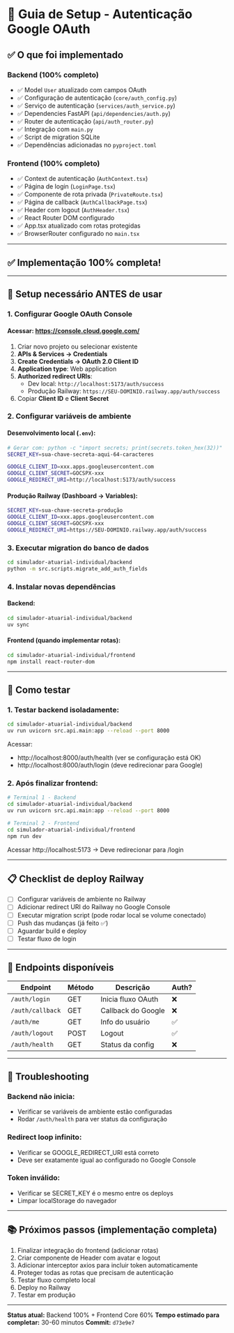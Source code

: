 # 🔐 Guia de Setup - Autenticação Google OAuth

## ✅ O que foi implementado

### Backend (100% completo)
- ✅ Model `User` atualizado com campos OAuth
- ✅ Configuração de autenticação (`core/auth_config.py`)
- ✅ Serviço de autenticação (`services/auth_service.py`)
- ✅ Dependencies FastAPI (`api/dependencies/auth.py`)
- ✅ Router de autenticação (`api/auth_router.py`)
- ✅ Integração com `main.py`
- ✅ Script de migration SQLite
- ✅ Dependências adicionadas no `pyproject.toml`

### Frontend (100% completo)
- ✅ Context de autenticação (`AuthContext.tsx`)
- ✅ Página de login (`LoginPage.tsx`)
- ✅ Componente de rota privada (`PrivateRoute.tsx`)
- ✅ Página de callback (`AuthCallbackPage.tsx`)
- ✅ Header com logout (`AuthHeader.tsx`)
- ✅ React Router DOM configurado
- ✅ App.tsx atualizado com rotas protegidas
- ✅ BrowserRouter configurado no `main.tsx`

---

## ✅ Implementação 100% completa!

---

## 🔧 Setup necessário ANTES de usar

### 1. Configurar Google OAuth Console

#### Acessar: https://console.cloud.google.com/

1. Criar novo projeto ou selecionar existente
2. **APIs & Services → Credentials**
3. **Create Credentials → OAuth 2.0 Client ID**
4. **Application type**: Web application
5. **Authorized redirect URIs**:
   - Dev local: `http://localhost:5173/auth/success`
   - Produção Railway: `https://SEU-DOMINIO.railway.app/auth/success`
6. Copiar **Client ID** e **Client Secret**

### 2. Configurar variáveis de ambiente

#### **Desenvolvimento local** (`.env`):
```bash
# Gerar com: python -c "import secrets; print(secrets.token_hex(32))"
SECRET_KEY=sua-chave-secreta-aqui-64-caracteres

GOOGLE_CLIENT_ID=xxx.apps.googleusercontent.com
GOOGLE_CLIENT_SECRET=GOCSPX-xxx
GOOGLE_REDIRECT_URI=http://localhost:5173/auth/success
```

#### **Produção Railway** (Dashboard → Variables):
```bash
SECRET_KEY=sua-chave-secreta-produção
GOOGLE_CLIENT_ID=xxx.apps.googleusercontent.com
GOOGLE_CLIENT_SECRET=GOCSPX-xxx
GOOGLE_REDIRECT_URI=https://SEU-DOMINIO.railway.app/auth/success
```

### 3. Executar migration do banco de dados

```bash
cd simulador-atuarial-individual/backend
python -m src.scripts.migrate_add_auth_fields
```

### 4. Instalar novas dependências

#### Backend:
```bash
cd simulador-atuarial-individual/backend
uv sync
```

#### Frontend (quando implementar rotas):
```bash
cd simulador-atuarial-individual/frontend
npm install react-router-dom
```

---

## 🧪 Como testar

### 1. Testar backend isoladamente:

```bash
cd simulador-atuarial-individual/backend
uv run uvicorn src.api.main:app --reload --port 8000
```

Acessar:
- http://localhost:8000/auth/health (ver se configuração está OK)
- http://localhost:8000/auth/login (deve redirecionar para Google)

### 2. Após finalizar frontend:

```bash
# Terminal 1 - Backend
cd simulador-atuarial-individual/backend
uv run uvicorn src.api.main:app --reload --port 8000

# Terminal 2 - Frontend
cd simulador-atuarial-individual/frontend
npm run dev
```

Acessar http://localhost:5173 → Deve redirecionar para /login

---

## 📋 Checklist de deploy Railway

- [ ] Configurar variáveis de ambiente no Railway
- [ ] Adicionar redirect URI do Railway no Google Console
- [ ] Executar migration script (pode rodar local se volume conectado)
- [ ] Push das mudanças (já feito ✅)
- [ ] Aguardar build e deploy
- [ ] Testar fluxo de login

---

## 🔐 Endpoints disponíveis

| Endpoint | Método | Descrição | Auth? |
|----------|--------|-----------|-------|
| `/auth/login` | GET | Inicia fluxo OAuth | ❌ |
| `/auth/callback` | GET | Callback do Google | ❌ |
| `/auth/me` | GET | Info do usuário | ✅ |
| `/auth/logout` | POST | Logout | ✅ |
| `/auth/health` | GET | Status da config | ❌ |

---

## 🚨 Troubleshooting

### Backend não inicia:
- Verificar se variáveis de ambiente estão configuradas
- Rodar `/auth/health` para ver status da configuração

### Redirect loop infinito:
- Verificar se GOOGLE_REDIRECT_URI está correto
- Deve ser exatamente igual ao configurado no Google Console

### Token inválido:
- Verificar se SECRET_KEY é o mesmo entre os deploys
- Limpar localStorage do navegador

---

## 📚 Próximos passos (implementação completa)

1. Finalizar integração do frontend (adicionar rotas)
2. Criar componente de Header com avatar e logout
3. Adicionar interceptor axios para incluir token automaticamente
4. Proteger todas as rotas que precisam de autenticação
5. Testar fluxo completo local
6. Deploy no Railway
7. Testar em produção

---

**Status atual:** Backend 100% + Frontend Core 60%
**Tempo estimado para completar:** 30-60 minutos
**Commit:** `d73e9e7`
